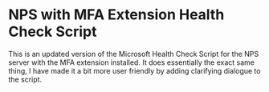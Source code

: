 # NPS with MFA Extension Health Check Script
This is an updated version of the Microsoft Health Check Script for the NPS server with the MFA extension installed.  It does essentially the exact same thing, I have made it a bit more user friendly by adding clarifying dialogue to the script.
